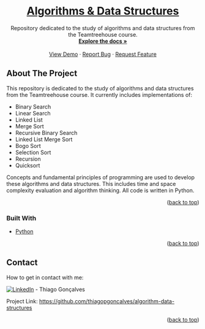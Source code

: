 <div id="top"></div>

<br />
<div align="center">
  <a href="https://github.com/thiagopgoncalves/algorithm-data-structures">
    <h1 align="center">Algorithms & Data Structures</h1>
  </a>

  <p align="center">
    Repository dedicated to the study of algorithms and data structures from the Teamtreehouse course.
    <br />
    <a href="https://github.com/thiagopgoncalves/algorithm-data-structures"><strong>Explore the docs »</strong></a>
    <br />
    <br />
    <a href="https://github.com/thiagopgoncalves/algorithm-data-structures">View Demo</a>
    ·
    <a href="https://github.com/thiagopgoncalves/algorithm-data-structures/issues">Report Bug</a>
    ·
    <a href="https://github.com/thiagopgoncalves/algorithm-data-structures/issues">Request Feature</a>
  </p>
</div>

## About The Project

This repository is dedicated to the study of algorithms and data structures from the Teamtreehouse course. It currently includes implementations of:

- Binary Search
- Linear Search
- Linked List
- Merge Sort
- Recursive Binary Search
- Linked List Merge Sort
- Bogo Sort
- Selection Sort
- Recursion
- Quicksort

Concepts and fundamental principles of programming are used to develop these algorithms and data structures. This includes time and space complexity evaluation and algorithm thinking. All code is written in Python.

<p align="right">(<a href="#top">back to top</a>)</p>

### Built With

* [Python](https://www.python.org/)

<p align="right">(<a href="#top">back to top</a>)</p>

## Contact
How to get in contact with me:

[![LinkedIn][3.2]][3] - Thiago Gonçalves


[3.2]: https://raw.githubusercontent.com/MartinHeinz/MartinHeinz/master/linkedin-3-16.png
[3]: https://www.linkedin.com/in/thiago-pereira-goncalves/

Project Link: https://github.com/thiagopgoncalves/algorithm-data-structures

<p align="right">(<a href="#top">back to top</a>)</p>

